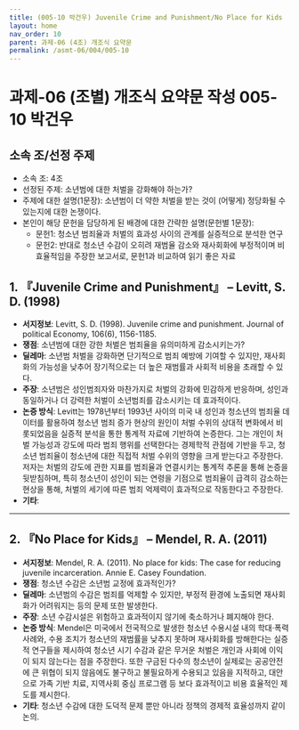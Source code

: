 ```yaml
---
title: (005-10 박건우) Juvenile Crime and Punishment/No Place for Kids
layout: home
nav_order: 10
parent: 과제-06 (4조) 개조식 요약문
permalink: /asmt-06/004/005-10
---
```


# 과제-06 (조별) 개조식 요약문 작성 005-10 박건우  

## 소속 조/선정 주제  

- 소속 조: 4조  
- 선정된 주제: 소년범에 대한 처벌을 강화해야 하는가?  
- 주제에 대한 설명(1문장): 소년범이 더 약한 처벌을 받는 것이 (어떻게) 정당화될 수 있는지에 대한 논쟁이다.  
- 본인이 해당 문헌을 담당하게 된 배경에 대한 간략한 설명(문헌별 1문장):  
  - 문헌1: 청소년 범죄율과 처벌의 효과성 사이의 관계를 실증적으로 분석한 연구  
  - 문헌2: 반대로 청소년 수감이 오히려 재범율 감소와 재사회화에 부정적이며 비효율적임을 주장한 보고서로, 문헌1과 비교하여 읽기 좋은 자료  

## 1. 『Juvenile Crime and Punishment』 – Levitt, S. D. (1998)  

- **서지정보**: Levitt, S. D. (1998). Juvenile crime and punishment. Journal of political Economy, 106(6), 1156-1185.  
- **쟁점**: 소년범에 대한 강한 처벌은 범죄율을 유의미하게 감소시키는가?  
- **딜레마**: 소년범 처벌을 강화하면 단기적으로 범죄 예방에 기여할 수 있지만, 재사회화의 가능성을 낮추어 장기적으로는 더 높은 재범률과 사회적 비용을 초래할 수 있다.
- **주장**: 소년범은 성인범죄자와 마찬가지로 처벌의 강화에 민감하게 반응하며, 성인과 동일하거나 더 강력한 처벌이 소년범죄를 감소시키는 데 효과적이다.   
- **논증 방식**: Levitt는 1978년부터 1993년 사이의 미국 내 성인과 청소년의 범죄율 데이터를 활용하여 청소년 범죄 증가 현상의 원인이 처벌 수위의 상대적 변화에서 비롯되었음을 실증적 분석을 통한 통계적 자료에 기반하여 논증한다. 그는 개인이 처벌 가능성과 강도에 따라 범죄 행위를 선택한다는 경제학적 관점에 기반을 두고, 청소년 범죄율이 청소년에 대한 직접적 처벌 수위의 영향을 크게 받는다고 주장한다. 저자는 처벌의 강도에 관한 지표를 범죄율과 연결시키는 통계적 추론을 통해 논증을 뒷받침하며, 특히 청소년이 성인이 되는 연령을 기점으로 범죄율이 급격히 감소하는 현상을 통해, 처벌의 세기에 따른 범죄 억제력이 효과적으로 작동한다고 주장한다.  
- **기타**: 

---

## 2. 『No Place for Kids』 – Mendel, R. A. (2011)

- **서지정보**: Mendel, R. A. (2011). No place for kids: The case for reducing juvenile incarceration. Annie E. Casey Foundation.  
- **쟁점**: 청소년 수감은 소년범 교정에 효과적인가?  
- **딜레마**: 소년범의 수감은 범죄를 억제할 수 있지만, 부정적 환경에 노출되면 재사회화가 어려워지는 등의 문제 또한 발생한다. 
- **주장**: 소년 수감시설은 위험하고 효과적이지 않기에 축소하거나 폐지해야 한다.  
- **논증 방식**: Mendel은 미국에서 전국적으로 발생한 청소년 수용시설 내의 학대·폭력 사례와, 수용 조치가 청소년의 재범률을 낮추지 못하며 재사회화를 방해한다는 실증적 연구들을 제시하여 청소년 시기 수감과 같은 무거운 처벌은 개인과 사회에 이익이 되지 않는다는 점을 주장한다. 또한 구금된 다수의 청소년이 실제로는 공공안전에 큰 위협이 되지 않음에도 불구하고 불필요하게 수용되고 있음을 지적하고, 대안으로 가족 기반 치료, 지역사회 중심 프로그램 등 보다 효과적이고 비용 효율적인 제도를 제시한다.  
- **기타**: 청소년 수감에 대한 도덕적 문제 뿐만 아니라 정책의 경제적 효율성까지 같이 논의.